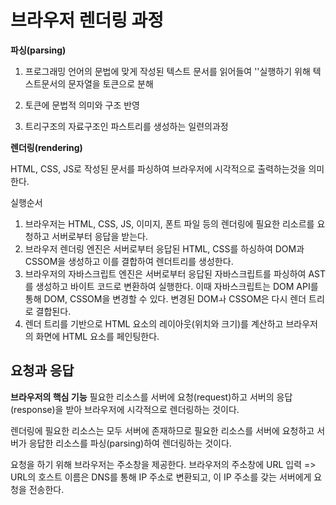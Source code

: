 # 브라우저 렌더링 과정

**파싱(parsing)**

1. 프로그래밍 언어의 문법에 맞게 작성된 텍스트 문서를 읽어들여 ''실행하기 위해 텍스트문서의 문자열을 토큰으로 분해

2. 토큰에 문법적 의미와 구조 반영

3. 트리구조의 자료구조인 파스트리를 생성하는 일련의과정

**렌더링(rendering)**

HTML, CSS, JS로 작성된 문서를 파싱하여 브라우저에 시각적으로 출력하는것을 의미한다.

실행순서

1. 브라우저는 HTML, CSS, JS, 이미지, 폰트 파일 등의 렌더링에 필요한 리소르를 요청하고 서버로부터 응답을 받는다.
2. 브라우저 렌더링 엔진은 서버로부터 응답된 HTML, CSS를 하싱하여 DOM과 CSSOM을 생성하고 이를 결합하여 렌더트리를 생성한다.
3. 브라우저의 자바스크립트 엔진은 서버로부터 응답된 자바스크립트를 파싱하여 AST를 생성하고 바이트 코드로 변환하여 실행한다. 이때 자바스크립트는 DOM API를 통해 DOM, CSSOM을 변경할 수 있다. 변경된 DOMㅘ CSSOM은 다시 렌더 트리로 결합된다.
4. 렌더 트리를 기반으로 HTML 요소의 레이아웃(위치와 크기)를 계산하고 브라우저의 화면에 HTML 요소를 페인팅한다.



## 요청과 응답

**브라우저의 핵심 기능**
필요한 리소스를 서버에 요청(request)하고 서버의 응답(response)을 받아 브라우저에 시각적으로 렌더링하는 것이다.

렌더링에 필요한 리소스는 모두 서버에 존재하므로 필요한 리소스를 서버에 요청하고 서버가 응답한 리소스를 파싱(parsing)하여 렌더링하는 것이다.

요청을 하기 위해 브라우저는 주소창을 제공한다.
브라우저의 주소창에 URL 입력 => URL의 호스트 이름은 DNS를 통해 IP 주소로 변환되고, 이 IP 주소를 갖는 서버에게 요청을 전송한다.

## 